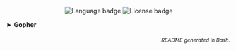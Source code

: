 <p align="center">
    <img alt="Language badge" src="https://img.shields.io/badge/Favorite%20Language-Go-%2386d4de" />
    <img alt="License badge" src="https://img.shields.io/badge/Favorite%20License-MIT-%23e05d44" />
</p>

<details>
<summary><b>Gopher</b></summary>
    
![gopher](https://raw.githubusercontent.com/egonelbre/gophers/master/.thumb/animation/gopher-dance-long-3x.gif)

</details>

<h6 align="right">
<sub>README generated in Bash.</sub>
</h6>
